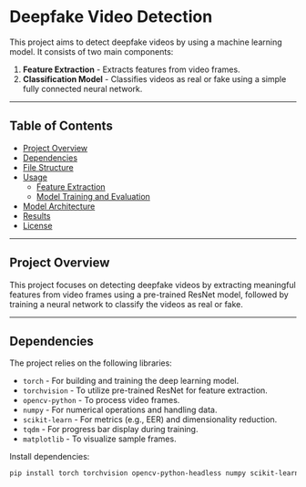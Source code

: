 # Deepfake Video Detection

This project aims to detect deepfake videos by using a machine learning model. It consists of two main components:
1. **Feature Extraction** - Extracts features from video frames.
2. **Classification Model** - Classifies videos as real or fake using a simple fully connected neural network.

---

## Table of Contents
- [Project Overview](#project-overview)
- [Dependencies](#dependencies)
- [File Structure](#file-structure)
- [Usage](#usage)
  - [Feature Extraction](#feature-extraction)
  - [Model Training and Evaluation](#model-training-and-evaluation)
- [Model Architecture](#model-architecture)
- [Results](#results)
- [License](#license)

---

## Project Overview
This project focuses on detecting deepfake videos by extracting meaningful features from video frames using a pre-trained ResNet model, followed by training a neural network to classify the videos as real or fake.

---

## Dependencies
The project relies on the following libraries:
- `torch` - For building and training the deep learning model.
- `torchvision` - To utilize pre-trained ResNet for feature extraction.
- `opencv-python` - To process video frames.
- `numpy` - For numerical operations and handling data.
- `scikit-learn` - For metrics (e.g., EER) and dimensionality reduction.
- `tqdm` - For progress bar display during training.
- `matplotlib` - To visualize sample frames.

Install dependencies:
```bash
pip install torch torchvision opencv-python-headless numpy scikit-learn tqdm matplotlib
